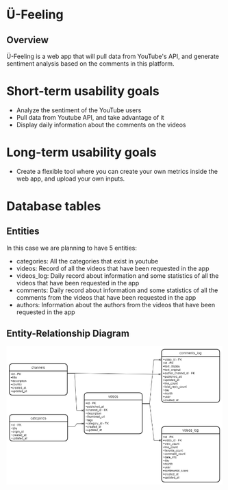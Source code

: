 # Ü-Feeling

## Overview

Ü-Feeling is a web app that will pull data from YouTube's API, and generate sentiment analysis based on the comments in this platform.

# Short-term usability goals

- Analyze the sentiment of the YouTube users
- Pull data from Youtube API, and take advantage of it
- Display daily information about the comments on the videos

# Long-term usability goals

- Create a flexible tool where you can create your own metrics inside the web app, and upload your own inputs.

# Database tables

## Entities

In this case we are planning to have 5 entities:

- categories: All the categories that exist in youtube
- videos: Record of all the videos that have been requested in the app
- videos_log: Daily record about information and some statistics of all the videos that have been requested in the app
- comments: Daily record about information and some statistics of all the comments from the videos that have been requested in the app
- authors: Information about the authors from the videos that have been requested in the app

## Entity-Relationship Diagram

![](images/Entity_Relationship_Diagram.png)
